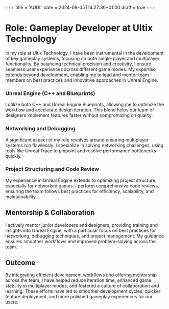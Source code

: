 +++
title = 'AUDL'
date = 2024-09-05T14:27:36+01:00
draft = true
+++

# Role: Gameplay Developer at Ultix Technology
In my role at Ultix Technology, I have been instrumental in the development of key gameplay systems, focusing on both single-player and multiplayer functionality. By balancing technical precision and creativity, I ensure seamless user experiences across different game modes. My expertise extends beyond development, enabling me to lead and mentor team members on best practices and innovative approaches in Unreal Engine.

### Unreal Engine (C++ and Blueprints)
I utilize both C++ and Unreal Engine Blueprints, allowing me to optimize the workflow and accelerate design iteration. This blend helps our team of designers implement features faster without compromising on quality.
### Networking and Debugging
A significant aspect of my role revolves around ensuring multiplayer systems run flawlessly. I specialize in solving networking challenges, using tools like Unreal Trace to pinpoint and resolve performance bottlenecks quickly.
### Project Structuring and Code Review
My experience in Unreal Engine extends to optimizing project structure, especially for networked games. I perform comprehensive code reviews, ensuring the team follows best practices for efficiency, scalability, and maintainability.

## Mentorship & Collaboration
I actively mentor junior developers and designers, providing training and insights into Unreal Engine, with a particular focus on best practices for networking, debugging techniques, and project management. My guidance ensures smoother workflows and improved problem-solving across the team.

## Outcome
By integrating efficient development workflows and offering mentorship across the team, I have helped reduce iteration time, enhanced game stability in multiplayer modes, and fostered a culture of collaboration and learning. These efforts have led to smoother development cycles, quicker feature deployment, and more polished gameplay experiences for our users.